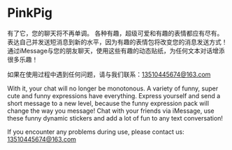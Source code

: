 # PinkPig

有了它，您的聊天将不再单调。 各种有趣，超级可爱和有趣的表情都应有尽有。 表达自己并发送短消息到新的水平，因为有趣的表情包将改变您的消息发送方式！ 通过iMessage与您的朋友聊天，使用这些有趣的动态贴纸，为任何文本对话增添很多乐趣！

如果在使用过程中遇到任何问题，请与我们联系：13510445674@163.com


With it, your chat will no longer be monotonous. A variety of funny, super cute and funny expressions have everything. Express yourself and send a short message to a new level, because the funny expression pack will change the way you message! Chat with your friends via iMessage, use these funny dynamic stickers and add a lot of fun to any text conversation!

If you encounter any problems during use, please contact us: 13510445674@163.com
